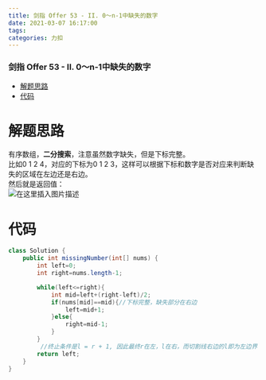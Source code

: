 ```yaml
---
title: 剑指 Offer 53 - II. 0～n-1中缺失的数字
date: 2021-03-07 16:17:00
tags: 
categories: 力扣
---
```


<!--more-->

### 剑指 Offer 53 - II. 0～n-1中缺失的数字

- [解题思路](#_2)
- [代码](#_9)

# 解题思路

有序数组，**二分搜索**，注意虽然数字缺失，但是下标完整。  
比如0 1 2 4，对应的下标为0 1 2 3，这样可以根据下标和数字是否对应来判断缺失的区域在左边还是右边。  
然后就是返回值：  
![在这里插入图片描述](https://img-blog.csdnimg.cn/20210307161651771.png?x-oss-process=image/watermark,type_ZmFuZ3poZW5naGVpdGk,shadow_10,text_aHR0cHM6Ly9ibG9nLmNzZG4ubmV0L3FxXzIxMDQwNTU5,size_16,color_FFFFFF,t_70)

# 代码

```java
class Solution {
    public int missingNumber(int[] nums) {
        int left=0;
        int right=nums.length-1;

        while(left<=right){
            int mid=left+(right-left)/2;
            if(nums[mid]==mid){//下标完整，缺失部分在右边
                left=mid+1;
            }else{
                right=mid-1;
            }
        }
         //终止条件是l = r + 1, 因此最终r在左，l在右，而切割线右边的l即为左边界
        return left;
    }
}
```